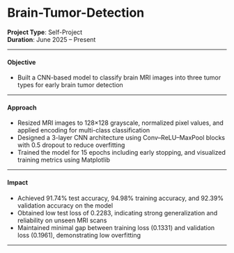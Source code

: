 # Brain-Tumor-Detection
**Project Type**: Self-Project  
**Duration**: June 2025 – Present  

---

#### Objective  
- Built a CNN-based model to classify brain MRI images into three tumor types for early brain tumor detection  

---

#### Approach  
- Resized MRI images to 128×128 grayscale, normalized pixel values, and applied encoding for multi-class classification  
- Designed a 3-layer CNN architecture using Conv–ReLU–MaxPool blocks with 0.5 dropout to reduce overfitting  
- Trained the model for 15 epochs including early stopping, and visualized training metrics using Matplotlib  

---

#### Impact  
- Achieved 91.74% test accuracy, 94.98% training accuracy, and 92.39% validation accuracy on the model  
- Obtained low test loss of 0.2283, indicating strong generalization and reliability on unseen MRI scans  
- Maintained minimal gap between training loss (0.1331) and validation loss (0.1961), demonstrating low overfitting  

---
